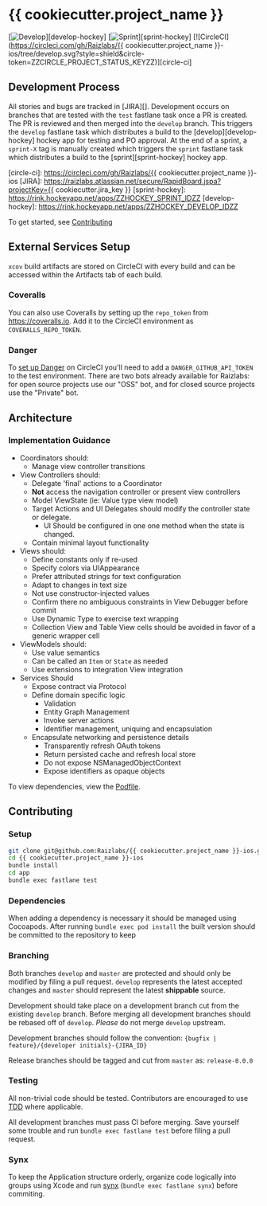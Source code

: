 # {{ cookiecutter.project_name }}

[![Develop](https://img.shields.io/badge/Hockey-Develop-green.svg)][develop-hockey]
[![Sprint](https://img.shields.io/badge/Hockey-Sprint-green.svg)][sprint-hockey]
[![CircleCI](https://circleci.com/gh/Raizlabs/{{ cookiecutter.project_name }}-ios/tree/develop.svg?style=shield&circle-token=ZZCIRCLE_PROJECT_STATUS_KEYZZ)][circle-ci]

## Development Process
All stories and bugs are tracked in [JIRA][]. Development occurs on branches that are tested with the `test` fastlane task once a PR is created. The PR is reviewed and then merged into the `develop` branch. This triggers the `develop` fastlane task which distributes a build to the [develop][develop-hockey] hockey app for testing and PO approval. At the end of a sprint, a `sprint-X` tag is manually created which triggers the `sprint` fastlane task which distributes a build to the [sprint][sprint-hockey] hockey app.

[circle-ci]: https://circleci.com/gh/Raizlabs/{{ cookiecutter.project_name }}-ios
[JIRA]: https://raizlabs.atlassian.net/secure/RapidBoard.jspa?projectKey={{ cookiecutter.jira_key }}
[sprint-hockey]: https://rink.hockeyapp.net/apps/ZZHOCKEY_SPRINT_IDZZ
[develop-hockey]: https://rink.hockeyapp.net/apps/ZZHOCKEY_DEVELOP_IDZZ

To get started, see [Contributing](#contributing)

## External Services Setup

`xcov` build artifacts are stored on CircleCI with every build and can be accessed within the Artifacts tab of each build.

### Coveralls

You can also use Coveralls by setting up the `repo_token` from https://coveralls.io. Add it to the CircleCI environment as `COVERALLS_REPO_TOKEN`.

### Danger

To [set up Danger](http://danger.systems/guides/getting_started.html) on CircleCI you'll need to add a `DANGER_GITHUB_API_TOKEN` to the test environment. There are two bots already available for Raizlabs: for open source projects use our "OSS" bot, and for closed source projects use the "Private" bot.


## Architecture


### Implementation Guidance

- Coordinators should:
  - Manage view controller transitions
- View Controllers should:
  - Delegate 'final' actions to a Coordinator
  - **Not** access the navigation controller or present view controllers
  - Model ViewState (ie: Value type view model)
  - Target Actions and UI Delegates should modify the controller state or delegate.
    - UI Should be configured in one one method when the state is changed.
  - Contain minimal layout functionality
- Views should:
  - Define constants only if re-used
  - Specify colors via UIAppearance
  - Prefer attributed strings for text configuration
  - Adapt to changes in text size
  - Not use constructor-injected values
  - Confirm there no ambiguous constraints in View Debugger before commit
  - Use Dynamic Type to exercise text wrapping
  - Collection View and Table View cells should be avoided in favor of a generic wrapper cell
- ViewModels should:
  - Use value semantics
  - Can be called an `Item` or `State` as needed
  - Use extensions to integration View integration
- Services Should
  - Expose contract via Protocol
  - Define domain specific logic
    - Validation
    - Entity Graph Management
    - Invoke server actions
    - Identifier management, uniquing and encapsulation
  - Encapsulate networking and persistence details
    - Transparently refresh OAuth tokens
    - Return persisted cache and refresh local store
    - Do not expose NSManagedObjectContext
    - Expose identifiers as opaque objects

To view dependencies, view the [Podfile](app/Podfile).

## Contributing

### Setup
```bash
git clone git@github.com:Raizlabs/{{ cookiecutter.project_name }}-ios.git
cd {{ cookiecutter.project_name }}-ios
bundle install
cd app
bundle exec fastlane test
```

### Dependencies
When adding a dependency is necessary it should be managed using Cocoapods. After running `bundle exec pod install` the built version should be committed to the repository to keep

### Branching

Both branches `develop` and `master` are protected and should only be modified by filing a pull request. `develop` represents the latest accepted changes and `master` should represent the latest **shippable** source.

Development should take place on a development branch cut from the existing `develop` branch. Before merging all development branches should be rebased off of `develop`. _Please_ do not merge `develop` upstream.

Development branches should follow the convention:
`{bugfix | feature}/{developer initials}-{JIRA_ID}`

Release branches should be tagged and cut from `master` as:
`release-0.0.0`

### Testing

All non-trivial code should be tested. Contributors are encouraged to use [TDD](https://en.wikipedia.org/wiki/Test-driven_development) where applicable.

All development branches must pass CI before merging. Save yourself some trouble and run `bundle exec fastlane test` before filing a pull request.

### Synx
To keep the Application structure orderly, organize code logically into groups using Xcode and run [synx](https://github.com/venmo/synx) (`bundle exec fastlane synx`) before commiting.
